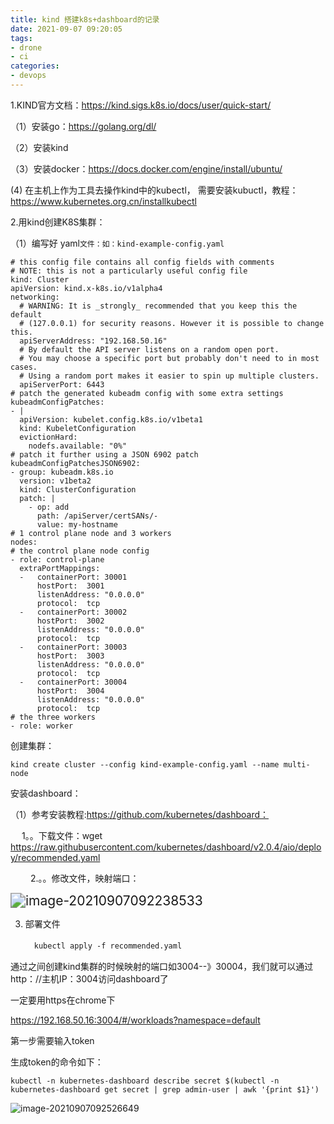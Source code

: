 ```yaml
---
title: kind 搭建k8s+dashboard的记录
date: 2021-09-07 09:20:05
tags:
- drone
- ci 
categories: 
- devops
---
```


1.KIND官方文档：https://kind.sigs.k8s.io/docs/user/quick-start/

（1）安装go：https://golang.org/dl/

（2）安装kind

（3）安装docker：https://docs.docker.com/engine/install/ubuntu/

 (4) 在主机上作为工具去操作kind中的kubectl， 需要安装kubuctl，教程： https://www.kubernetes.org.cn/installkubectl 

2.用kind创建K8S集群：

（1）编写好 yaml`文件：如：kind-example-config.yaml`

```
# this config file contains all config fields with comments
# NOTE: this is not a particularly useful config file
kind: Cluster
apiVersion: kind.x-k8s.io/v1alpha4
networking:
  # WARNING: It is _strongly_ recommended that you keep this the default
  # (127.0.0.1) for security reasons. However it is possible to change this.
  apiServerAddress: "192.168.50.16"
  # By default the API server listens on a random open port.
  # You may choose a specific port but probably don't need to in most cases.
  # Using a random port makes it easier to spin up multiple clusters.
  apiServerPort: 6443
# patch the generated kubeadm config with some extra settings
kubeadmConfigPatches:
- |
  apiVersion: kubelet.config.k8s.io/v1beta1
  kind: KubeletConfiguration
  evictionHard:
    nodefs.available: "0%"
# patch it further using a JSON 6902 patch
kubeadmConfigPatchesJSON6902:
- group: kubeadm.k8s.io
  version: v1beta2
  kind: ClusterConfiguration
  patch: |
    - op: add
      path: /apiServer/certSANs/-
      value: my-hostname
# 1 control plane node and 3 workers
nodes:
# the control plane node config
- role: control-plane
  extraPortMappings:
  -   containerPort: 30001
      hostPort:  3001
      listenAddress: "0.0.0.0"
      protocol:  tcp
  -   containerPort: 30002
      hostPort:  3002
      listenAddress: "0.0.0.0"
      protocol:  tcp
  -   containerPort: 30003
      hostPort:  3003
      listenAddress: "0.0.0.0"
      protocol:  tcp    
  -   containerPort: 30004
      hostPort:  3004
      listenAddress: "0.0.0.0"
      protocol:  tcp        
# the three workers
- role: worker
```

创建集群：

`kind create cluster --config kind-example-config.yaml --name multi-node`

安装dashboard：

（1）参考安装教程:https://github.com/kubernetes/dashboard：

　   1。。下载文件：wget https://raw.githubusercontent.com/kubernetes/dashboard/v2.0.4/aio/deploy/recommended.yaml

　　 2.。。修改文件，映射端口：

<img src="https://gitee.com/hxf88/imgrepo/raw/master/img/image-20210907092238533.png" alt="image-20210907092238533" style="zoom:150%;" />

 3. 部署文件

    　`kubectl apply -f recommended.yaml`

通过之间创建kind集群的时候映射的端口如3004--》30004，我们就可以通过http：//主机IP：3004访问dashboard了

一定要用https在chrome下

https://192.168.50.16:3004/#/workloads?namespace=default

第一步需要输入token

生成token的命令如下：

 `kubectl -n kubernetes-dashboard describe secret $(kubectl -n kubernetes-dashboard get secret | grep admin-user | awk '{print $1}')`

![image-20210907092526649](https://gitee.com/hxf88/imgrepo/raw/master/img/image-20210907092526649.png)

